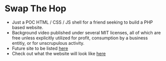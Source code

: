 # Swap The Hop

- Just a POC HTML / CSS / JS shell for a friend seeking to build a PHP based website.
- Background video published under several MIT licenses, all of which are free unless explicitly utilized for profit, consumption by a business entitiy, or for unscrupulous activity.
- Future site to be listed [here](https://swap-the-hop.herokuapp.com/)
- Check out what the website will look like [here](https://i.gyazo.com/cd990c02ae086598ab65f0a9e4d726f5.mp4)
